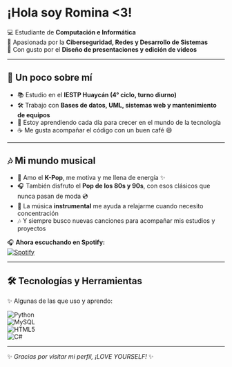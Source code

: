 # ¡Hola soy Romina <3!


💻 Estudiante de **Computación e Informática**  
🎯 Apasionada por la **Ciberseguridad, Redes y Desarrollo de Sistemas**  
🎨 Con gusto por el **Diseño de presentaciones y edición de videos**  

---

## 🌸 Un poco sobre mí  
- 📚 Estudio en el **IESTP Huaycán (4° ciclo, turno diurno)**  
- 🛠️ Trabajo con **Bases de datos, UML, sistemas web y mantenimiento de equipos**  
- 🚀 Estoy aprendiendo cada día para crecer en el mundo de la tecnología  
- ☕ Me gusta acompañar el código con un buen café 😄  

---

## 🎶 Mi mundo musical  
- 🎤 Amo el **K-Pop**, me motiva y me llena de energía ✨  
- 🎧 También disfruto el **Pop de los 80s y 90s**, con esos clásicos que nunca pasan de moda 💿  
- 🎼 La música **instrumental** me ayuda a relajarme cuando necesito concentración  
- 🎶 Y siempre busco nuevas canciones para acompañar mis estudios y proyectos  

🎧 **Ahora escuchando en Spotify:**  
[![Spotify](https://novatorem.vercel.app/api/spotify)](https://open.spotify.com/user/9ulqnphzqzn6dtrxud9lmev9p?si=a8e3d6ba28b84ae4)

---

## 🛠️ Tecnologías y Herramientas  
✨ Algunas de las que uso y aprendo:  

![Python](https://img.shields.io/badge/-Python-3776AB?style=flat&logo=python&logoColor=white)  
![MySQL](https://img.shields.io/badge/-MySQL-005C84?style=flat&logo=mysql&logoColor=white)  
![HTML5](https://img.shields.io/badge/-HTML5-E34F26?style=flat&logo=html5&logoColor=white)  
![C#](https://img.shields.io/badge/-C%23-239120?style=flat&logo=c-sharp&logoColor=white)  

---

✨ *Gracias por visitar mi perfil, ¡LOVE YOURSELF!* ✨

